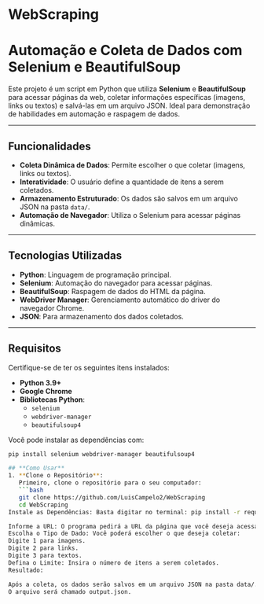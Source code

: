 # WebScraping
 # **Automação e Coleta de Dados com Selenium e BeautifulSoup**

Este projeto é um script em Python que utiliza **Selenium** e **BeautifulSoup** para acessar páginas da web, coletar informações específicas (imagens, links ou textos) e salvá-las em um arquivo JSON. Ideal para demonstração de habilidades em automação e raspagem de dados.

---

## **Funcionalidades**
- **Coleta Dinâmica de Dados**: Permite escolher o que coletar (imagens, links ou textos).
- **Interatividade**: O usuário define a quantidade de itens a serem coletados.
- **Armazenamento Estruturado**: Os dados são salvos em um arquivo JSON na pasta `data/`.
- **Automação de Navegador**: Utiliza o Selenium para acessar páginas dinâmicas.

---

## **Tecnologias Utilizadas**
- **Python**: Linguagem de programação principal.
- **Selenium**: Automação do navegador para acessar páginas.
- **BeautifulSoup**: Raspagem de dados do HTML da página.
- **WebDriver Manager**: Gerenciamento automático do driver do navegador Chrome.
- **JSON**: Para armazenamento dos dados coletados.

---

## **Requisitos**
Certifique-se de ter os seguintes itens instalados:
- **Python 3.9+**
- **Google Chrome**
- **Bibliotecas Python**:
  - `selenium`
  - `webdriver-manager`
  - `beautifulsoup4`

Você pode instalar as dependências com:
```bash
pip install selenium webdriver-manager beautifulsoup4

## **Como Usar**
1. **Clone o Repositório**:
   Primeiro, clone o repositório para o seu computador:
   ```bash
   git clone https://github.com/LuisCampelo2/WebScraping
   cd WebScraping
Instale as Dependências: Basta digitar no terminal: pip install -r requirements.txt

Informe a URL: O programa pedirá a URL da página que você deseja acessar.
Escolha o Tipo de Dado: Você poderá escolher o que deseja coletar:
Digite 1 para imagens.
Digite 2 para links.
Digite 3 para textos.
Defina o Limite: Insira o número de itens a serem coletados.
Resultado:

Após a coleta, os dados serão salvos em um arquivo JSON na pasta data/.
O arquivo será chamado output.json.

